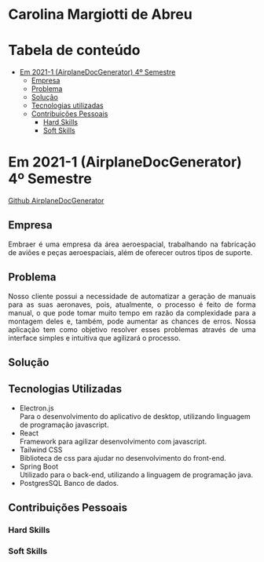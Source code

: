 # Carolina Margiotti de Abreu

# Tabela de conteúdo
   - [Em 2021-1 (AirplaneDocGenerator) 4º Semestre](#em-2021-1-airplanedocgenerator-4º-semestre)
        - [Empresa](#empresa)
        - [Problema](#problema)
        - [Solução](#solução)
        - [Tecnologias utilizadas](#tecnologias-utilizadas)
        - [Contribuições Pessoais](#contribuições-pessoais)
            - [Hard Skills](#hard-skills)
            - [Soft Skills](#soft-skills)

# Em 2021-1 (AirplaneDocGenerator) 4º Semestre
[Github AirplaneDocGenerator](https://github.com/CarolinaMargiotti/AirplaneDocGenerator)

## Empresa
<p align="justify">
Embraer é uma empresa da área aeroespacial, trabalhando na fabricação de aviões e peças aeroespaciais, além de oferecer outros tipos de suporte.
</p>

## Problema
<p align="justify">
Nosso cliente possui a necessidade de automatizar a geração de manuais para as suas aeronaves, pois, atualmente, o processo é feito de forma manual, o que pode tomar muito tempo em razão da complexidade para a montagem deles e, também, pode aumentar as chances de erros. Nossa aplicação tem como objetivo resolver esses problemas através de uma interface simples e intuitiva que agilizará o processo.
</p>

## Solução
<p align="justify">
</p>

## Tecnologias Utilizadas
- Electron.js \
Para o desenvolvimento do aplicativo de desktop, utilizando linguagem de programação javascript.
- React \
Framework para agilizar desenvolvimento com javascript.
- Tailwind CSS \
Biblioteca de css para ajudar no desenvolvimento do front-end.
- Spring Boot \
Utilizado para o back-end, utilizando a linguagem de programação java.
- PostgresSQL
Banco de dados.

## Contribuições Pessoais

### Hard Skills

### Soft Skills
